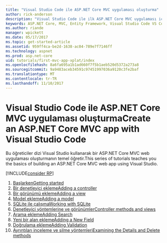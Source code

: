 ```yaml
---
title: "Visual Studio Code ile ASP.NET Core MVC uygulaması oluşturma"
author: rick-anderson
description: "Visual Studio Code ile ilk ASP.NET Core MVC uygulaması için dizin sayfası"
keywords: ASP.NET Core, MVC, Entity Framework, Visual Studio Code VS Code
ms.author: riande
manager: wpickett
ms.date: 05/17/2017
ms.topic: get-started-article
ms.assetid: 959ff4ca-be2d-1638-ac04-789e7f7146ff
ms.technology: aspnet
ms.prod: asp.net-core
uid: tutorials/first-mvc-app-xplat/index
ms.openlocfilehash: 8a6fa695a1b1ad660f7f5b1aeb520d5372a273a8
ms.sourcegitcommit: 9a9483aceb34591c97451997036a9120c3fe2baf
ms.translationtype: MT
ms.contentlocale: tr-TR
ms.lasthandoff: 11/10/2017
---
```

# <a name="create-an-aspnet-core-mvc-app-with-visual-studio-code"></a><span data-ttu-id="2fbfe-104">Visual Studio Code ile ASP.NET Core MVC uygulaması oluşturma</span><span class="sxs-lookup"><span data-stu-id="2fbfe-104">Create an ASP.NET Core MVC app with Visual Studio Code</span></span>

<span data-ttu-id="2fbfe-105">Bu öğreticiler dizi Visual Studio kullanarak bir ASP.NET Core MVC web uygulaması oluşturmanın temel öğretir.</span><span class="sxs-lookup"><span data-stu-id="2fbfe-105">This series of tutorials teaches you the basics of building an ASP.NET Core MVC web app using Visual Studio.</span></span> 

[!INCLUDE[consider RP](../../includes/razor.md)]

1. [<span data-ttu-id="2fbfe-106">Başlarken</span><span class="sxs-lookup"><span data-stu-id="2fbfe-106">Getting started</span></span>](start-mvc.md)
2. [<span data-ttu-id="2fbfe-107">Bir denetleyici ekleme</span><span class="sxs-lookup"><span data-stu-id="2fbfe-107">Adding a controller</span></span>](adding-controller.md)
3. [<span data-ttu-id="2fbfe-108">Bir görünümü ekleme</span><span class="sxs-lookup"><span data-stu-id="2fbfe-108">Adding a view</span></span>](adding-view.md)
4. [<span data-ttu-id="2fbfe-109">Model ekleme</span><span class="sxs-lookup"><span data-stu-id="2fbfe-109">Adding a model</span></span>](adding-model.md)
5. [<span data-ttu-id="2fbfe-110">SQLite ile çalışma</span><span class="sxs-lookup"><span data-stu-id="2fbfe-110">Working with SQLite</span></span>](working-with-sql.md)
6. [<span data-ttu-id="2fbfe-111">Denetleyici yöntemlerine ve görünümler</span><span class="sxs-lookup"><span data-stu-id="2fbfe-111">Controller methods and views</span></span>](controller-methods-views.md)
7. [<span data-ttu-id="2fbfe-112">Arama ekleme</span><span class="sxs-lookup"><span data-stu-id="2fbfe-112">Adding Search</span></span>](search.md)
8. [<span data-ttu-id="2fbfe-113">Yeni bir alan ekleme</span><span class="sxs-lookup"><span data-stu-id="2fbfe-113">Adding a New Field</span></span>](new-field.md)
9. [<span data-ttu-id="2fbfe-114">Doğrulama ekleme</span><span class="sxs-lookup"><span data-stu-id="2fbfe-114">Adding Validation</span></span>](validation.md)
10. [<span data-ttu-id="2fbfe-115">Ayrıntıları inceleme ve silme yöntemleri</span><span class="sxs-lookup"><span data-stu-id="2fbfe-115">Examining the Details and Delete methods</span></span>](xref:tutorials/first-mvc-app/details)

